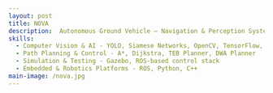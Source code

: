 ```yaml
---
layout: post
title: NOVA
description:  Autonomous Ground Vehicle – Navigation & Perception System - Developed an integrated navigation and perception pipeline for an autonomous ground vehicle, combining real-time lane detection, goal generation, path planning, and human identification capabilities. Implemented YOLO-based person detection and custom Siamese network–driven face recognition using dashcam footage to enable target tracking in dynamic environments. Designed and tested goal generation algorithms that adapt to mission objectives and environmental constraints, and implemented real-time path planning for collision-free navigation. Validated the system through simulation and on-vehicle trials, achieving improved obstacle avoidance efficiency and mission completion rates.
skills: 
  - Computer Vision & AI - YOLO, Siamese Networks, OpenCV, TensorFlow, PyTorch
  - Path Planning & Control - A*, Dijkstra, TEB Planner, DWA Planner
  - Simulation & Testing - Gazebo, ROS-based control stack
  - Embedded & Robotics Platforms - ROS, Python, C++
main-image: /nova.jpg
---
```

